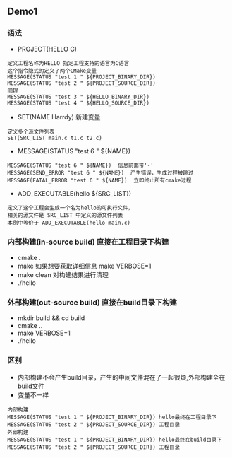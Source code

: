 ## Demo1
### 语法
* PROJECT(HELLO C)
```
定义工程名称为HELLO 指定工程支持的语言为C语言
这个指令隐式的定义了两个CMake变量
MESSAGE(STATUS "test 1 " ${PROJECT_BINARY_DIR})
MESSAGE(STATUS "test 2 " ${PROJECT_SOURCE_DIR})
同理
MESSAGE(STATUS "test 3 " ${HELLO_BINARY_DIR})
MESSAGE(STATUS "test 4 " ${HELLO_SOURCE_DIR})
```
* SET(NAME Harrdy) 新建变量
```
定义多个源文件列表
SET(SRC_LIST main.c t1.c t2.c)
```
* MESSAGE(STATUS "test 6 " ${NAME})
```
MESSAGE(STATUS "test 6 " ${NAME})  信息前面带'-'
MESSAGE(SEND_ERROR "test 6 " ${NAME})  产生错误，生成过程被跳过
MESSAGE(FATAL_ERROR "test 6 " ${NAME})  立即终止所有cmake过程
```
* ADD_EXECUTABLE(hello ${SRC_LIST})
```
定义了这个工程会生成一个名为hello的可执行文件，
相关的源文件是 SRC_LIST 中定义的源文件列表
本例中等价于 ADD_EXECUTABLE(hello main.c)
```
### 内部构建(in-source build) 直接在工程目录下构建
* cmake .
* make 如果想要获取详细信息 make VERBOSE=1
* make clean 对构建结果进行清理
* ./hello
### 外部构建(out-source build) 直接在build目录下构建
* mkdir build && cd build
* cmake ..
* make VERBOSE=1
* ./hello
### 区别
* 内部构建不会产生build目录，产生的中间文件混在了一起很烦,外部构建全在build文件
* 变量不一样
```
内部构建 
MESSAGE(STATUS "test 1 " ${PROJECT_BINARY_DIR}) hello最终在工程目录下
MESSAGE(STATUS "test 2 " ${PROJECT_SOURCE_DIR}) 工程目录
外部构建 
MESSAGE(STATUS "test 1 " ${PROJECT_BINARY_DIR}) hello最终在build目录下
MESSAGE(STATUS "test 2 " ${PROJECT_SOURCE_DIR}) 工程目录
```
